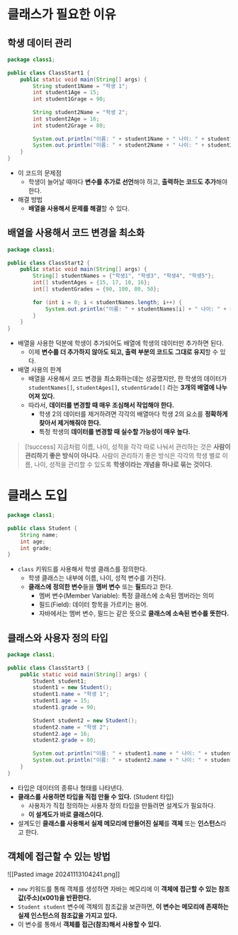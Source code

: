 # 클래스가 필요한 이유

## 학생 데이터 관리
```java
package class1;  
  
public class ClassStart1 {  
    public static void main(String[] args) {  
        String student1Name = "학생 1";  
        int student1Age = 15;  
        int student1Grage = 90;  
  
        String student2Name = "학생 2";  
        int student2Age = 16;  
        int student2Grage = 80;  
  
        System.out.println("이름: " + student1Name + " 나이: " + student1Age + " 성적: " + student1Grage);  
        System.out.println("이름: " + student2Name + " 나이: " + student2Age + " 성적: " + student2Grage);  
    }  
}
```

- 이 코드의 문제점
	- 학생이 늘어날 때마다 **변수를 추가로 선언**해야 하고, **출력하는 코드도 추가**해야 한다.
- 해결 방법
	- **배열을 사용해서 문제를 해결**할 수 있다.

## 배열을 사용해서 코드 변경을 최소화
```java
package class1;  
  
public class ClassStart2 {  
    public static void main(String[] args) {  
        String[] studentNames = {"학생1", "학생3", "학생4", "학생5"};
		int[] studentAges = {15, 17, 10, 16};
		int[] studentGrades = {90, 100, 80, 50};  
  
        for (int i = 0; i < studentNames.length; i++) {  
            System.out.println("이름: " + studentNames[i] + " 나이: " + studentAges[i] + " 성적: " + studentGrade[i]);  
        }  
    }  
}
```
- 배열을 사용한 덕분에 학생이 추가되어도 배열에 학생의 데이터만 추가하면 된다.
	- 이제 **변수를 더 추가하지 않아도 되고, 출력 부분의 코드도 그대로 유지**할 수 있다.
- 배열 사용의 한계
	- 배열을 사용해서 코드 변경을 최소화하는데는 성공했지만, 한 학생의 데이터가 `studentNames[]`, `studentAges[]`, `studentGrade[]` 라는 **3개의 배열에 나누어져 있다.**
	- 따라서, **데이터를 변경할 때 매우 조심해서 작업해야 한다.**
		- 학생 2의 데이터를 제거하려면 각각의 배열마다 학생 2의 요소를 **정확하게 찾아서 제거해줘야 한다.**
		- 특정 학생의 **데이터를 변경할 때 실수할 가능성이 매우 높다.**
>[!success] 
>지금처럼 이름, 나이, 성적을 각각 따로 나눠서 관리하는 것은 **사람이 관리하기 좋은 방식이 아니다.**
>사람이 관리하기 좋은 방식은 각각의 학생 별로 이름, 나이, 성적을 관리할 수 있도록 **학생이라는 개념을 하나로 묶는 것이다.**
>



# 클래스 도입
```java
package class1;  
  
public class Student {  
    String name;  
    int age;  
    int grade;  
}
```
- `class` 키워드를 사용해서 학생 클래스를 정의한다.
	- 학생 클래스는 내부에 이름, 나이, 성적 변수를 가진다.
	- **클래스에 정의한 변수**들을 **멤버 변수** 또는 **필드**라고 한다.
		- 멤버 변수(Member Variable): 특정 클래스에 소속된 멤버라는 의미
		- 필드(Field): 데이터 항목을 가르키는 용어.
		- 자바에서는 멤버 변수, 필드는 같은 뜻으로 **클래스에 소속된 변수를 뜻한다.**

## 클래스와 사용자 정의 타입
```java
package class1;  
  
public class ClassStart3 {  
    public static void main(String[] args) {  
        Student student1;  
        student1 = new Student();  
        student1.name = "학생 1";  
        student1.age = 15;  
        student1.grade = 90;  
  
        Student student2 = new Student();  
        student2.name = "학생 2";  
        student2.age = 16;  
        student2.grade = 80;  
  
        System.out.println("이름: " + student1.name + " 나이: " + student1.age + " 성적: " + student1.grade);  
        System.out.println("이름: " + student2.name + " 나이: " + student2.age + " 성적: " + student2.grade);  
    }  
}
```
- 타입은 데이터의 종류나 형태를 나타낸다.
- **클래스를 사용하면 타입을 직접 만들 수 있다.** (Student 타입)
	- 사용자가 직접 정의하는 사용자 정의 타입을 만들려면 설계도가 필요하다.
	- **이 설계도가 바로 클래스이다.**
- 설계도인 **클래스를 사용해서 실제 메모리에 만들어진 실체**를 **객체** 또는 **인스턴스**라고 한다.

## 객체에 접근할 수 있는 방법
![[Pasted image 20241113104241.png]]

- `new` 키워드를 통해 객체를 생성하면 자바는 메모리에 이 **객체에 접근할 수 있는 참조값(주소)(x001)을 반환한다.**
- `Student student` 변수에 객체의 참조값을 보관하면, **이 변수는 메모리에 존재하는 실제 인스턴스의 참조값을 가지고 있다.**
- 이 변수를 통해서 **객체를 접근(참조)해서 사용할 수 있다.**
